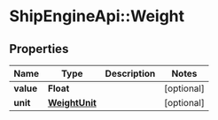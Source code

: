 # ShipEngineApi::Weight

## Properties
Name | Type | Description | Notes
------------ | ------------- | ------------- | -------------
**value** | **Float** |  | [optional] 
**unit** | [**WeightUnit**](WeightUnit.md) |  | [optional] 


